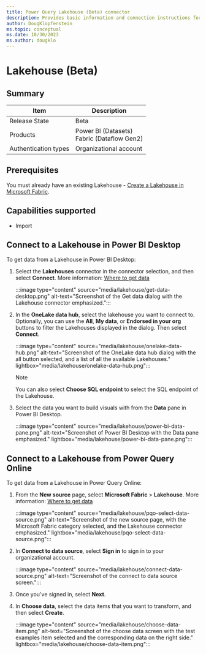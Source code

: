```yaml
---
title: Power Query Lakehouse (Beta) connector
description: Provides basic information and connection instructions for connecting to a Lakehouse.
author: DougKlopfenstein
ms.topic: conceptual
ms.date: 10/30/2023
ms.author: dougklo
---
```


# Lakehouse (Beta)

## Summary

| Item | Description |
| ---- | ----------- |
| Release State | Beta |
| Products | Power BI (Datasets)<br/>Fabric (Dataflow Gen2)|
| Authentication types | Organizational account |

## Prerequisites

You must already have an existing Lakehouse - [Create a Lakehouse in Microsoft Fabric](/fabric/data-engineering/create-lakehouse).

## Capabilities supported

* Import

## Connect to a Lakehouse in Power BI Desktop

To get data from a Lakehouse in Power BI Desktop:

1. Select the **Lakehouses** connector in the connector selection, and then select **Connect**. More information: [Where to get data](../where-to-get-data.md)

   :::image type="content" source="media/lakehouse/get-data-desktop.png" alt-text="Screenshot of the Get data dialog with the Lakehouse connector emphasized.":::

2. In the **OneLake data hub**, select the lakehouse you want to connect to. Optionally, you can use the **All**, **My data**, or **Endorsed in your org** buttons to filter the Lakehouses displayed in the dialog. Then select **Connect**.

   :::image type="content" source="media/lakehouse/onelake-data-hub.png" alt-text="Screenshot of the OneLake data hub dialog with the all button selected, and a list of all the available Lakehouses." lightbox="media/lakehouse/onelake-data-hub.png":::

   > [!NOTE]
   > You can also select **Choose SQL endpoint** to select the SQL endpoint of the Lakehouse.

3. Select the data you want to build visuals with from the **Data** pane in Power BI Desktop.

   :::image type="content" source="media/lakehouse/power-bi-data-pane.png" alt-text="Screenshot of Power BI Desktop with the Data pane emphasized." lightbox="media/lakehouse/power-bi-data-pane.png":::

## Connect to a Lakehouse from Power Query Online

To get data from a Lakehouse in Power Query Online:

1. From the **New source** page, select **Microsoft Fabric** > **Lakehouse**. More information: [Where to get data](../where-to-get-data.md)

   :::image type="content" source="media/lakehouse/pqo-select-data-source.png" alt-text="Screenshot of the new source page, with the Microsoft Fabric category selected, and the Lakehouse connector emphasized." lightbox="media/lakehouse/pqo-select-data-source.png":::

2. In **Connect to data source**, select **Sign in** to sign in to your organizational account.

   :::image type="content" source="media/lakehouse/connect-data-source.png" alt-text="Screenshot of the connect to data source screen.":::

3. Once you've signed in, select **Next**.

4. In **Choose data**, select the data items that you want to transform, and then select **Create**.

   :::image type="content" source="media/lakehouse/choose-data-item.png" alt-text="Screenshot of the choose data screen with the test examples item selected and the corresponding data on the right side." lightbox="media/lakehouse/choose-data-item.png":::
